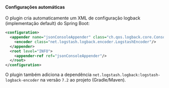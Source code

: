 #### **Configurações automáticas**

O plugin cria automaticamente um XML de configuração logback (implementação default) do Spring Boot:

```xml
<configuration>
  <appender name="jsonConsoleAppender" class="ch.qos.logback.core.ConsoleAppender">
    <encoder class="net.logstash.logback.encoder.LogstashEncoder"/>
  </appender>
  <root level="INFO">
    <appender-ref ref="jsonConsoleAppender"/>
  </root>
</configuration>
```

O plugin também adiciona a dependência `net.logstash.logback:logstash-logback-encoder` na versão `7.2` ao projeto (Gradle/Maven).
